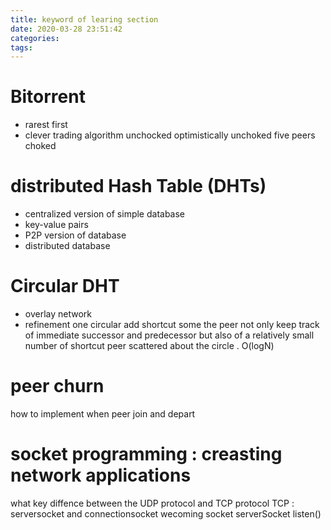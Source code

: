 ```yaml
---
title: keyword of learing section
date: 2020-03-28 23:51:42
categories:
tags:
---
```


# Bitorrent
- rarest first
- clever trading algorithm
  unchocked 
  optimistically unchoked
  five peers 
  choked
# distributed Hash Table (DHTs)
- centralized version of simple database
- key-value pairs
- P2P version of database 
- distributed database
# Circular DHT 
- overlay network
- refinement one circular add shortcut 
 some the peer not only keep track of immediate successor and predecessor but also  of a relatively small number of shortcut peer scattered about the circle .
 O(logN)
# peer churn 
 how to implement when peer join and depart
# socket programming : creasting network applications
what key diffence between the UDP protocol and TCP protocol
TCP : serversocket and connectionsocket
 wecoming socket 
 serverSocket listen()
